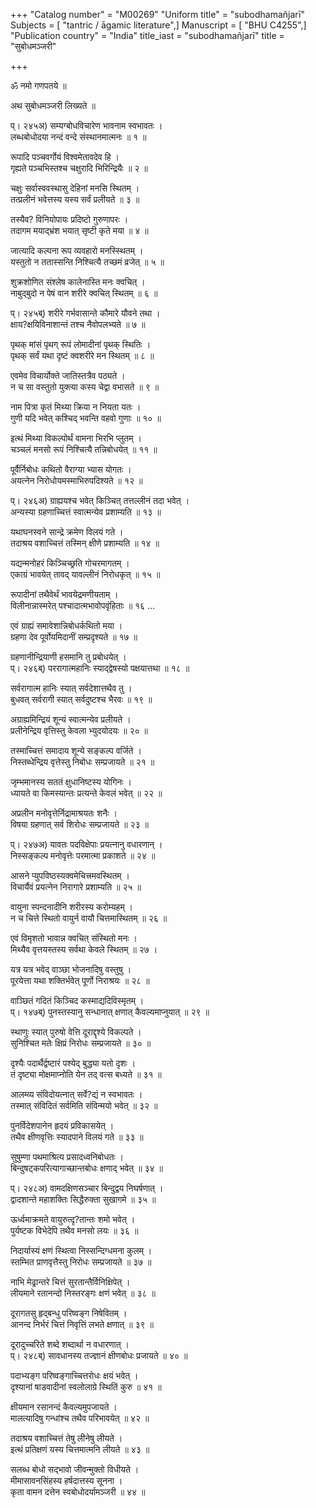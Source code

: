 +++
"Catalog number" = "M00269"
"Uniform title" = "subodhamañjarī"
Subjects = [ "tantric / āgamic literature",]
Manuscript = [ "BHU C4255",]
"Publication country" = "India"
title_iast = "subodhamañjarī"
title = "सुबोधमञ्जरी"

+++
  
  
  
  
ॐ नमो गणपतये ॥  
  
अथ सुबोधमञ्जरी लिख्यते ॥  
  
  
प्। २४५अ) सम्यग्बोधविचारेण भावनाम स्वभावतः ।  
लब्धबोधोदया नन्दं वन्दे संस्थानमात्मनः ॥ १ ॥  
  
रूपादि पञ्चवर्गोयं विश्वमेतावदेव हि ।  
गृह्यते पञ्चभिस्तश्च चक्षुरादि भिरिन्द्रियैः ॥ २ ॥  
  
चक्षुः सर्वास्ववस्थासु देहिनां मनसि स्थितम् ।  
तत्प्रलीनं भवेत्तस्य यस्य सर्वं प्रलीयते ॥ ३ ॥  
  
तस्यैव? विनियोपायः प्रदिष्टो गुरुणापरः ।  
तदागम मयाद्भ्रंश भयात् सृष्टी कृते मया ॥ ४ ॥  
  
जात्यादि कल्पना रूप व्यवहारो मनस्स्थितम् ।  
यस्तुतो न ततास्सन्ति निश्चित्यै तच्छमं व्रजेत् ॥ ५ ॥  
  
शुक्रशोणित संश्लेष कालेनास्ति मनः क्वचित् ।  
नाबुद्बुदो न पेषं वान शरीरे क्वचित् स्थितम् ॥ ६ ॥  
  
प्। २४५ब्) शरीरे गर्भवासान्ते कौमारे यौवने तथा ।  
क्षाय?क्षयिविनाशान्तं तश्च नैवोपलभ्यते ॥ ७ ॥  
  
पृथक् मांसं पृथग् रूपं लोमादीनां पृथक् स्थितिः ।  
पृथक् सर्वं यथा दृष्टं क्वशरीरे मन स्थितम् ॥ ८ ॥  
  
एवमेव विचार्योक्ते जातिस्तत्रैव पठ्यते ।  
न च सा वस्तुतो युक्त्या कस्य चेद्वा वभासते ॥ ९ ॥  
  
नाम पित्रा कृतं मिथ्या क्रिया न नियता यतः ।  
गुणी यदि भवेत् कश्चिद् भवन्ति वहवो गुणाः ॥ १० ॥  
  
इत्थं मिथ्या विकल्पोर्थं वामना भिरभि प्लुतम् ।  
चञ्चलं मनसो रूपं निश्चित्यै तन्निबोधयेत् ॥ ११ ॥  
  
पूर्वैर्निबोधः कथितो वैराग्या भ्यास योगतः ।  
अयत्नेन निरोधोयमस्माभिरुपदिश्यते ॥ १२ ॥  
  
प्। २४६अ) ग्राह्ययश्च भवेत् किञ्चित् तत्तल्लीनं तदा भवेत् ।  
अन्यस्या ग्रहणाच्चित्तं स्वात्मन्येव प्रशाम्यति ॥ १३ ॥  
  
यथाघनस्वने सान्द्रे क्रमेण विलयं गते ।  
तदाश्रय वशाच्चित्तं तस्मिन् क्षीणे प्रशाम्यति ॥ १४ ॥  
  
यद्यन्मनोहरं किञ्चिच्छ्रति गोचरमागतम् ।  
एकाग्रं भावयेत् तावद् यावल्लीनं निरोधकृत् ॥ १५ ॥  
  
रूपादीनां तथैवेर्थं भावयेद्रमणीयताम् ।  
विलीनान्नास्मरेत् पश्चादात्मभावोपवृंहिताः ॥ १६ …  
  
एवं ग्राह्यं समावेशान्निबोधर्कथितो मया ।  
ग्रहणा देव पूर्वोयमिदानीं सम्प्रदृश्यते ॥ १७ ॥  
  
ग्रहणानीन्द्रियाणी हसमानि तु प्रबोधयेत् ।  
प्। २४६ब्) पररागात्महानिः स्याद्द्वेषस्यो पक्षयात्तथा ॥ १८ ॥  
  
सर्वरागात्म हानिः स्यात् सर्वदेशात्तथैव तु ।  
बुधवत् सर्वरागी स्यात् सर्वदुष्टश्च भैरवः ॥ १९ ॥  
  
अग्राह्यमिन्द्रियं शून्यं स्वात्मन्येव प्रलीयते ।  
प्रलीनेन्द्रिय वृत्तिस्तु केवला भ्युदयोदयः ॥ २० ॥  
  
तस्माच्चित्तं समादाय शून्ये सङ्कल्प वर्जिते ।  
निस्तब्धेन्द्रिय वृत्तेस्तु निबोधः सम्प्रजायते ॥ २१ ॥  
  
जृम्भमानस्य सततं क्षुधानिष्टस्य योगिनः ।  
ध्यायते वा किमस्यान्तः प्रत्यन्ते केवलं भवेत् ॥ २२ ॥  
  
अप्रलीन मनोवृत्तेर्निद्रामाश्रयतः शनैः ।  
विषया ग्रहणात् सर्व शिरोधः सम्प्रजायते ॥ २३ ॥  
  
प्। २४७अ) यावतः पदविक्षेपाः प्रयत्नानु वधारणान् ।  
निस्सङ्कल्प मनोवृत्तेः परमात्मा प्रकाशते ॥ २४ ॥  
  
आसने प्युपविष्ठस्यक्वमेचित्त्रमवस्थितम् ।  
विचार्यैवं प्रयत्नेन निरागारे प्रशाम्यति ॥ २५ ॥  
  
वायुना स्पन्दनादीनि शरीरस्य करोम्यहम् ।  
न च चित्ते स्थितो वायुर्न वायौ चित्तमास्थितम् ॥ २६ ॥  
  
एवं विमृशतो भावान्न क्वचित् संस्थितो मनः ।  
मिथ्यैव वृत्तयस्तस्य सर्वथा केवले स्थितम् ॥ २७ ।  
  
यत्र यत्र भवेद् वाञ्छा भोजनादिषु वस्तुषु ।  
पूरयेत्ता यथा शक्तिर्भवेत् पूर्णो निराश्रयः ॥ २८ ॥  
  
वाञ्छितं गदितं किञ्चिद कस्माद्यदिविस्मृतम् ।  
प्। १४७ब्) पुनस्तस्यानु सन्धानात् क्षणात् कैवल्यमाप्नुयात् ॥ २९ ॥  
  
स्थाणुः स्यात् पुरुषो वेत्ति दूराद्दृश्ये विकल्पते ।  
सुनिश्चित मतेः क्षिप्रं निरोधः सम्प्रजायते ॥ ३० ॥  
  
दृश्यैः पदार्थैर्द्वष्टारं पश्येद् बुद्ध्या यतो दृशः ।  
तं दृष्ट्या मोक्षमाप्नोति येन तद् वत्स बध्यते ॥ ३१ ॥  
  
आलम्व्य संविदोयत्नात् सर्वे?द्यं न स्वभावतः ।  
तस्मात् संविदितं सर्वमिति संविन्मयो भवेत् ॥ ३२ ॥  
  
पुनर्विदेशपानेन हृदयं प्रविकासयेत् ।  
तथैव क्षीणवृत्तिः स्यादपाने विलयं गते ॥ ३३ ॥  
  
सुषुम्णा पथमाश्रित्य प्रसादध्वनिबोधतः ।  
बिन्दुषट्कपरित्यागाच्छान्तबोधः क्षणाद् भवेत् ॥ ३४ ॥  
  
प्। २४८अ) वामदक्षिणसञ्चार बिन्दुद्वय निघर्षणात् ।  
द्वादशान्ते महाशक्तिः सिद्धैरुक्ता सुखागमे ॥ ३५ ॥  
  
ऊर्ध्वमाक्रमते वायुरुत्दृ?तान्तः शमो भवेत् ।  
पुर्यष्टक विभेदेपि तथैव मनसो लयः ॥ ३६ ॥  
  
निदार्यास्यं क्षणं स्थित्वा निस्सन्दिग्धमना कुलम् ।  
स्तम्भित प्राणवृत्तैस्तु निरोधः सम्प्रजायते ॥ ३७ ॥  
  
नाभि मेढ्रान्तरे चित्तं सुरतान्तैर्विनिक्षिपेत् ।  
लीयमाने रतानन्दो निस्तरङ्गः क्षणं भवेत् ॥ ३८ ॥  
  
दूरागतसु हृद्बन्धु परिष्वङ्ग निषेवितम् ।  
आनन्द निर्भरं चित्तं निवृत्तिं लभते क्षणात् ॥ ३९ ॥  
  
दूरादुच्चरिते शब्दे शब्दार्था न वधारणात् ।  
प्। २४८ब्) सावधानस्य तज्ज्ञानं क्षीणबोधः प्रजायते ॥ ४० ॥  
  
पदाभ्यङ्ग परिष्वङ्गाच्चित्तरोधः क्षयं भवेत् ।  
दृश्यानां षाडवादीनां स्वलोलाग्रे स्थितिं कुरु ॥ ४१ ॥  
  
क्षीयमान रसानन्दं कैवल्यमुपजायते ।  
मालत्यादिषु गन्धांश्च तथैव परिभावयेत् ॥ ४२ ॥  
  
तदाश्रय वशाच्चित्तं तेषु लीनेषु लीयते ।  
इत्थं प्रतिक्षणं यस्य चित्तमात्मनि लीयते ॥ ४३ ॥  
  
सलब्ध बोधो सद्भावो जीवन्मुक्तो विधीयते ।  
मीमासावनसिंहस्य हर्षदात्तस्य सूनना ।  
कृता वामन दत्तेन स्वबोधोदर्यामञ्जरी ॥ ४४ ॥  
  
  
  
